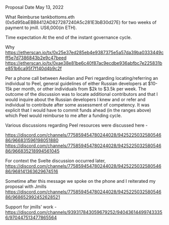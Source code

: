 Proposal Date 
May 13, 2022

What 
Reimburse tankbottoms.eth (0x5d95baEBB8412AD827287240A5c281E3bB30d27E) for two weeks of payment to jmill. US6,000(in ETH).

Time expectation
At the end of the instant governance cycle. 

Why
https://etherscan.io/tx/0x25e37ed285eb4e9387375e5a57da39ba0333449cff5e7d7386843b2e9c47beed
https://etherscan.io/tx/0xae38e81be6c40f87ac9ecdbe936abfbc7e225831be851b6ca95f7f140d4b9c2f

Per a phone call between Aeolian and Peri regarding locating/referring an individual to Peel, general guidelines of either Russian developers at $10-15k per month, or other individuals from $2k to $3.5k per week. The outcome of the discussion was to locate additional contributors and that I would inquire about the Russian developers I knew and or refer and individual to contribute after some assessment of competency. It was explicit that I would have to commit funds ahead (in the ranges above) which Peel would reimburse to me after a funding cycle.

Various discussions regarding Peel resources were discussed here - 

https://discord.com/channels/775859454780244028/942522503258054686/966831596198051880
https://discord.com/channels/775859454780244028/942522503258054686/966835218994561045

For context the Svelte discussion occurred later,
https://discord.com/channels/775859454780244028/942522503258054686/968141363629674516 

Sometime after this message we spoke on the phone and I reiterated my proposal with Jmills 
https://discord.com/channels/775859454780244028/942522503258054686/968652992452628521

Support for jmills’ work - 
https://discord.com/channels/939317843059679252/940436144997433356/970447513477865564
